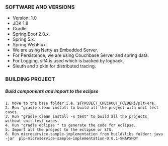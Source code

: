 
### SOFTWARE AND VERSIONS
 * Version: 1.0
 * JDK 1.8
 * Gradle
 * Spring Boot 2.0.x.
 * Spring 5.x.
 * Spring WebFlux.
 * We are using Netty as Embedded Server.
 * For Persistence, we are using Couchbase Server and spring data.
 * For Logging, slf4 is used which is backed by logback.
 * Sleuth and zipkin for distributed tracing.
 

### BUILDING PROJECT
 ##### Build components and import to the eclipse 
			
	1. Move to the base folder i.e. ${PROJECT_CHECKOUT_FOLDER}/plt-ore.
	2. Run "gradle clean install to build all the project with unit test cases.
	3. Run "gradle clean install -x test" to build all the projects without unit test cases.
	4. Run "gradle eclipse " to generate the code for eclipse. 		
	5. Import all the project to the eclipse or STS.
	6. Run microservice-sample-implementation from build\libs folder: java -jar  plp-microservice-sample-implementation-0.0.1-SNAPSHOT
	

